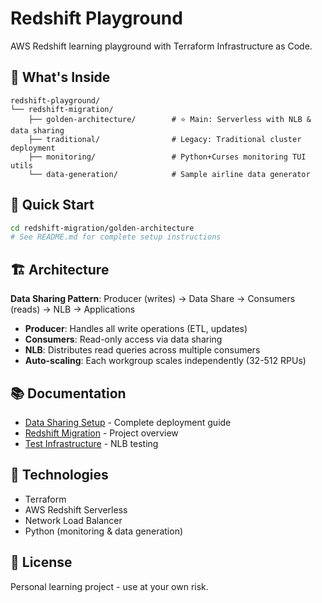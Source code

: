 # Redshift Playground

AWS Redshift learning playground with Terraform Infrastructure as Code.

## 📁 What's Inside

```
redshift-playground/
└── redshift-migration/
    ├── golden-architecture/        # ⭐ Main: Serverless with NLB & data sharing
    ├── traditional/                # Legacy: Traditional cluster deployment
    ├── monitoring/                 # Python+Curses monitoring TUI utils
    └── data-generation/            # Sample airline data generator
```

## 🚀 Quick Start

```bash
cd redshift-migration/golden-architecture
# See README.md for complete setup instructions
```

## 🏗️ Architecture

**Data Sharing Pattern**: Producer (writes) → Data Share → Consumers (reads) → NLB → Applications

- **Producer**: Handles all write operations (ETL, updates)
- **Consumers**: Read-only access via data sharing
- **NLB**: Distributes read queries across multiple consumers
- **Auto-scaling**: Each workgroup scales independently (32-512 RPUs)

## 📚 Documentation

- [Data Sharing Setup](redshift-migration/data-sharing/README.md) - Complete deployment guide
- [Redshift Migration](redshift-migration/README.md) - Project overview
- [Test Infrastructure](redshift-migration/data-sharing/test-instance/README.md) - NLB testing

## 🔧 Technologies

- Terraform
- AWS Redshift Serverless
- Network Load Balancer
- Python (monitoring & data generation)

## 📝 License

Personal learning project - use at your own risk.